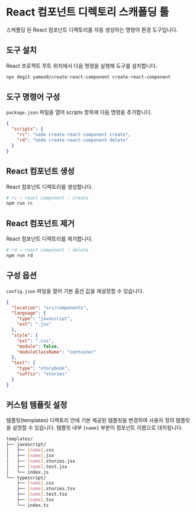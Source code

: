 # React 컴포넌트 디렉토리 스캐폴딩 툴

스캐폴딩 된 React 컴포넌트 디렉토리를 자동 생성하는 명령어 환경 도구입니다.

## 도구 설치

React 프로젝트 루트 위치에서 다음 명령을 실행해 도구를 설치합니다.

```sh
npx degit yamoo9/create-react-component create-react-component
```

## 도구 명령어 구성

`package.json` 파일을 열어 scripts 항목에 다음 명령을 추가합니다.

```json
{
  "scripts": {
    "rc": "node create-react-component create",
    "rd": "node create-react-component delete"
  }
}
```

## React 컴포넌트 생성

React 컴포넌트 디렉토리를 생성합니다.

```sh
# rc → react component : create
npm run rc
```

## React 컴포넌트 제거

React 컴포넌트 디렉토리를 제거합니다.

```sh
# rd → react component : delete
npm run rd
```

## 구성 옵션

`config.json` 파일을 열어 기본 옵션 값을 재설정할 수 있습니다.

```json
{
  "location": "src/components",
  "language": {
    "type": "javascript",
    "ext": ".jsx"
  },
  "style": {
    "ext": ".css",
    "module": false,
    "moduleClassName": "container"
  },
  "test": {
    "type": "storybook",
    "suffix": "stories"
  }
}
```

## 커스텀 템플릿 설정

템플릿(templates) 디렉토리 안에 기본 제공된 템플릿을 변경하여 사용자 정의 템플릿을 설정할 수 있습니다. 템플릿 내부 `{name}` 부분이 컴포넌트 이름으로 대치됩니다.

```sh
templates/
├── javascript/
│   ├── [name].css
│   ├── [name].jsx
│   ├── [name].stories.jsx
│   ├── [name].test.jsx
│   └── index.js
└── typescript/
    ├── [name].css
    ├── [name].stories.tsx
    ├── [name].test.tsx
    ├── [name].tsx
    └── index.ts
```
